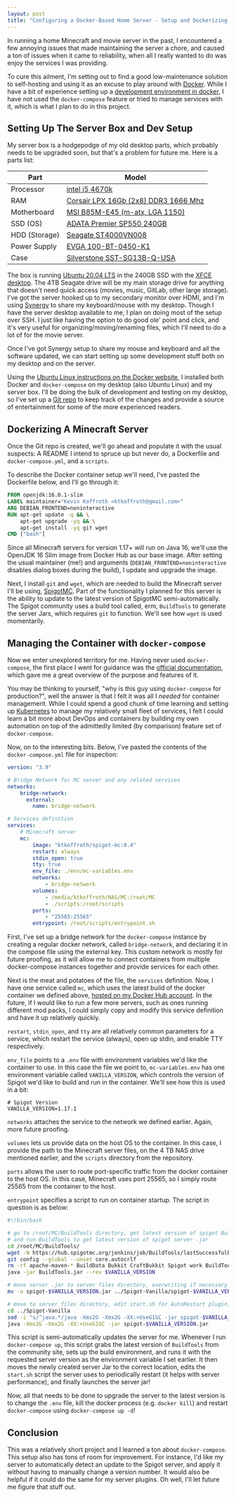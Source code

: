 ```yaml
---
layout: post
title: "Configuring a Docker-Based Home Server - Setup and Dockerizing Minecraft" 
---
```


In running a home Minecraft and movie server in the past, I encountered a few annoying issues that made maintaining the server a chore, and caused a ton of issues when it came to reliability, when all I really wanted to do was enjoy the services I was providing.

To cure this ailment, I'm setting out to find a good low-maintenance solution to self-hosting and using it as an excuse to play around with [Docker](https://www.docker.com/). While I have a bit of experience setting up a [development environment in docker](https://github.com/uga-robotics/hexacopter-env), I have not used the `docker-compose` feature or tried to manage services with it, which is what I plan to do in this project.

## Setting Up The Server Box and Dev Setup

My server box is a hodgepodge of my old desktop parts, which probably needs to be upgraded soon, but that's a problem for future me. Here is a parts list:

| Part          | Model                                |
|---------------|--------------------------------------|
| Processor     | [intel i5 4670k](https://www.amazon.com/gp/product/B00CO8TBOW/ref=ppx_yo_dt_b_asin_title_o01_s00?ie=UTF8&psc=1)                       |
| RAM           | [Corsair LPX 16Gb (2x8) DDR3 1666 Mhz](https://www.amazon.com/Corsair-CML16GX3M2A1600C9-Vengeance-Desktop-Memory/dp/B009YOJZ5E/) |
| Motherboard   | [MSI B85M-E45 (m-atx, LGA 1150)](https://www.amazon.com/MSI-B85M-E45-Desktop-Motherboard-Processor/dp/B00TP5WKY0/)       |
| SSD (OS)      | [ADATA Premier SP550 240GB](https://www.amazon.com/gp/product/B013J7Q338/)            |
| HDD (Storage) | [Seagate ST4000VN008](https://www.amazon.com/gp/product/B07H289S79/)                  |
| Power Supply  | [EVGA 100-BT-0450-K1](https://www.amazon.com/gp/product/B01N9X3F8F/)                  |
| Case          | [Silverstone SST-SG13B-Q-USA](https://www.amazon.com/gp/product/B07MNBWRJT/)          |

The box is running [Ubuntu 20.04 LTS](http://www.releases.ubuntu.com/20.04/) in the 240GB SSD with the [XFCE desktop](https://xfce.org/). The 4TB Seagate drive will be my main storage drive for anything that doesn't need quick access (movies, music, GitLab, other large storage). I've got the server hooked up to my secondary monitor over HDMI, and I'm using [Synergy](https://symless.com/synergy) to share my keyboard/mouse with my desktop. Though I have the server desktop available to me, I plan on doing most of the setup over SSH. I just like having the option to do good ole' point and click, and it's very useful for organizing/moving/renaming files, which I'll need to do a lot of for the movie server. 

Once I've got Synergy setup to share my mouse and keyboard and all the software updated, we can start setting up some development stuff both on my desktop and on the server.

Using the [Ubuntu Linux instructions on the Docker website](https://docs.docker.com/engine/install/ubuntu/), I installed both Docker and `docker-compose` on my desktop (also Ubuntu Linux) and my server box. I'll be doing the bulk of development and testing on my desktop, so I've set up a [Git repo](https://github.com/ktkoffroth/mc-compose) to keep track of the changes and provide a source of entertainment for some of the more experienced readers.

## Dockerizing A Minecraft Server

Once the Git repo is created, we'll go ahead and populate it with the usual suspects: A README I intend to spruce up but never do, a Dockerfile and `docker-compose.yml`, and a `scripts`.

To describe the Docker container setup we'll need, I've pasted the Dockerfile below, and I'll go through it:

```dockerfile
FROM openjdk:16.0.1-slim
LABEL maintainer="Kevin Koffroth <ktkoffroth@gmail.com>"
ARG DEBIAN_FRONTEND=noninteractive
RUN apt-get update -q && \
    apt-get upgrade -yq && \
    apt-get install -yq git wget
CMD ["bash"]
```

Since all Minecraft servers for version 1.17+ will run on Java 16, we'll use the OpenJDK 16 Slim image from Docker Hub as our base image. After setting the usual maintainer (me!) and arguments (`DEBIAN_FRONTEND=noninteractive` disables dialog boxes during the build), I update and upgrade the image.

Next, I install `git` and `wget`, which are needed to build the Minecraft server I'll be using, [SpigotMC](https://www.spigotmc.org/). Part of the functionality I planned for this server is the ability to update to the latest version of SpigotMC semi-automatically. The Spigot community uses a build tool called, erm, `BuildTools` to generate the server Jars, which requires `git` to function. We'll see how `wget` is used momentarily. 

## Managing the Container with `docker-compose`

Now we enter unexplored territory for me. Having never used `docker-compose`, the first place I went for guidance was the [official documentation](https://docs.docker.com/compose/), which gave me a great overview of the purpose and features of it. 

You may be thinking to yourself, "why is this guy using `docker-compose` for production?", well the answer is that I felt it was all I *needed* for container management. While I could spend a good chunk of time learning and setting up [Kubernetes](https://kubernetes.io/) to manage my relatively small fleet of services, I felt I could learn a bit more about DevOps and containers by building my own automation on top of the admittedly limited (by comparison) feature set of `docker-compose`.

Now, on to the interesting bits. Below, I've pasted the contents of the `docker-compose.yml` file for inspection:

```yml
version: "3.9"

# Bridge Network for MC server and any related services
networks:
    bridge-network:
      external:
        name: bridge-network  

# Services definition
services:
    # Minecraft server 
    mc:
        image: "ktkoffroth/spigot-mc:0.4"
        restart: always
        stdin_open: true
        tty: true
        env_file: ./env/mc-variables.env
        networks:
            - bridge-network
        volumes: 
            - /media/ktkoffroth/NAS/MC:/root/MC
            - ./scripts:/root/scripts
        ports:
            - "25565:25565"
        entrypoint: /root/scripts/entrypoint.sh
```

First, I've set up a bridge network for the `docker-compose` instance by creating a regular docker network, called `bridge-network`, and declaring it in the compose file using the external key. This custom network is mostly for future proofing, as it will allow me to connect containers from multiple docker-compose instances together and provide services for each other.

Next is the meat and potatoes of the file, the `services` definition. Now, I have one service called `mc`, which uses the latest build of the docker container we defined above, [hosted on my Docker Hub account](https://hub.docker.com/repository/docker/ktkoffroth/spigot-mc).  In the future, if I would like to run a few more servers, such as ones running different mod packs, I could simply copy and modify this service definition and have it up relatively quickly.

`restart`, `stdin_open`, and `tty` are all relatively common parameters for a service, which restart the service (always), open up stdin, and enable TTY respectively.

`env_file` points to a `.env` file with environment variables we'd like the container to use. In this case the file we point to, `mc-variables.env` has one environment variable called `VANILLA_VERSION`, which controls the version of Spigot we'd like to build and run in the container. We'll see how this is used in a bit:

```
# Spigot Version
VANILLA_VERSION=1.17.1
```

`networks` attaches the service to the network we defined earlier. Again, more future proofing.

`volumes` lets us provide data on the host OS to the container. In this case, I provide the path to the Minecraft server files, on the 4 TB NAS drive mentioned earlier, and the `scripts` directory from the repository.

`ports` allows the user to route port-specific traffic from the docker container to the host OS. In this case, Minecraft uses port 25565, so I simply route 25565 from the container to the host.

`entrypoint` specifies a script to run on container startup. The script in question is as below:

```bash
#!/bin/bash

# go to /root/MC/BuildTools directory, get latest version of spigot BuildTools,
# and run BuildTools to get latest version of spigot server .jar
cd /root/MC/BuildTools/
wget -N https://hub.spigotmc.org/jenkins/job/BuildTools/lastSuccessfulBuild/artifact/target/BuildTools.jar
git config --global --unset core.autocrlf
rm -rf apache-maven-* BuildData Bukkit CraftBukkit Spigot work BuildTools.log.txt
java -jar BuildTools.jar --rev $VANILLA_VERSION

# move server .jar to server files directory, overwriting if necessary
mv -u spigot-$VANILLA_VERSION.jar ../Spigot-Vanilla/spigot-$VANILLA_VERSION.jar

# move to server files directory, edit start.sh for AutoRestart plugin, and run start command
cd ../Spigot-Vanilla
sed -i "s/^java.*/java -Xms2G -Xmx2G -XX:+UseG1GC -jar spigot-$VANILLA_VERSION.jar/" ./start.sh
java -Xms2G -Xmx2G -XX:+UseG1GC -jar spigot-$VANILLA_VERSION.jar

```

This script is semi-automatically updates the server for me. Whenever I run `docker-compose up`, this script grabs the latest version of `BuildTools` from the community site, sets up the build environment, and runs it with the requested server version as the environment variable I set earlier. It then moves the newly created server Jar to the correct location, edits the `start.sh` script the server uses to periodically restart (it helps with server performance), and finally launches the server jar!

Now, all that needs to be done to upgrade the server to the latest version is to change the `.env` file, kill the docker process (e.g. `docker kill`) and restart `docker-compose` using `docker-compose up -d`!

## Conclusion

This was a relatively short project and I learned a ton about `docker-compose`. This setup also has tons of room for improvement. For instance, I'd like my server to automatically detect an update to the Spigot server, and apply it without having to manually change a version number. It would also be helpful if it could do the same for my server plugins. Oh well, I'll let future me figure that stuff out. 
